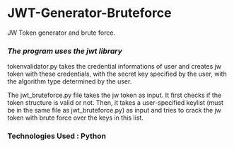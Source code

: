 # JWT-Generator-Bruteforce
JW Token generator and brute force.

### *The program uses the **jwt** library*

tokenvalidator.py takes the credential informations of user and creates jw token with these credentials, with the secret key specified by the user, with the algorithm type determined by the user.

The jwt_bruteforce.py file takes the jw token as input. It first checks if the token structure is valid or not. Then, it takes a user-specified keylist (must be in the same file as jwt_bruteforce.py) as input and tries to crack the jw token with brute force over the keys in this list.

### Technologies Used : Python
